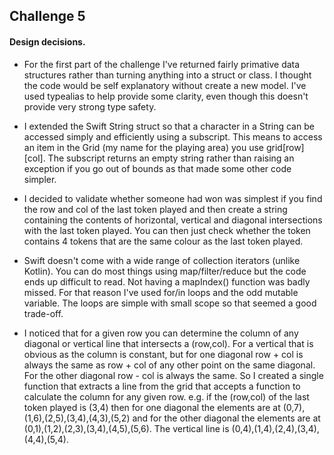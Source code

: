 ## Challenge 5

#### Design decisions.
* For the first part of the challenge I've returned fairly primative data structures rather than turning anything into a struct or class. I thought the code would be self explanatory without create a new model. I've used typealias to help provide some clarity, even though this doesn't provide very strong type safety.

* I extended the Swift String struct so that a character in a String can be accessed simply and efficiently using a subscript. This means to access an item in the Grid (my name for the playing area) you use grid[row][col]. The subscript returns an empty string rather than raising an exception if you go out of bounds as that made some other code simpler.

* I decided to validate whether someone had won was simplest if you find the row and col of the last token played and then create a string containing the contents of horizontal, vertical and diagonal intersections with the last token played. You can then just check whether the token contains 4 tokens that are the same colour as the last token played. 


* Swift doesn't come with a wide range of collection iterators (unlike Kotlin). You can do most things using map/filter/reduce but the code ends up difficult to read. Not having a mapIndex() function was badly missed. For that reason I've used for/in loops and the odd mutable variable. The loops are simple with small scope so that seemed a good trade-off.

* I noticed that for a given row you can determine the column of any diagonal or vertical line that intersects a (row,col). For a vertical that is obvious as the column is constant, but for one diagonal  row + col is always the same as row + col of any other point on the same diagonal. For the other diagonal row - col is always the same. So I created a single function that extracts a line from the grid that accepts a function to calculate the column for any given row. 
e.g. if the (row,col) of the last token played is (3,4) then for one diagonal the elements are at (0,7),(1,6),(2,5),(3,4),(4,3),(5,2) and for the other diagonal the elements are at (0,1),(1,2),(2,3),(3,4),(4,5),(5,6). The vertical line is (0,4),(1,4),(2,4),(3,4),(4,4),(5,4).
